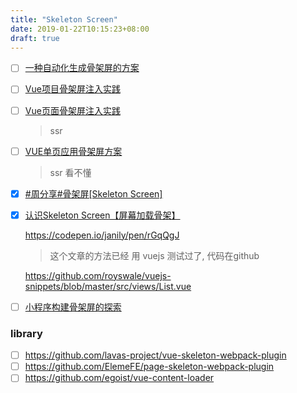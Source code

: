 ```yaml
---
title: "Skeleton Screen"
date: 2019-01-22T10:15:23+08:00
draft: true
---
```


- [ ] [一种自动化生成骨架屏的方案](https://github.com/Jocs/jocs.github.io/issues/22)

- [ ] [Vue项目骨架屏注入实践](https://juejin.im/post/5b79a2786fb9a01a18267362)
- [ ] [Vue页面骨架屏注入实践](https://segmentfault.com/a/1190000014832185)

	> ssr

- [ ] [VUE单页应用骨架屏方案](https://juejin.im/post/5c3d952ff265da616e4ca9ad)

	> ssr 看不懂

- [x] [#周分享#骨架屏[Skeleton Screen]](https://segmentfault.com/a/1190000016741596)

- [x] [认识Skeleton Screen【屏幕加载骨架】](https://juejin.im/post/59ef52226fb9a0451543135f)

	https://codepen.io/janily/pen/rGqQgJ

	> 这个文章的方法已经 用 vuejs 测试过了, 代码在github

	https://github.com/royswale/vuejs-snippets/blob/master/src/views/List.vue

- [ ] [小程序构建骨架屏的探索](https://segmentfault.com/a/1190000015876164)


### library

- [ ] https://github.com/lavas-project/vue-skeleton-webpack-plugin
- [ ] https://github.com/ElemeFE/page-skeleton-webpack-plugin
- [ ] https://github.com/egoist/vue-content-loader

<!-- - [] []() -->